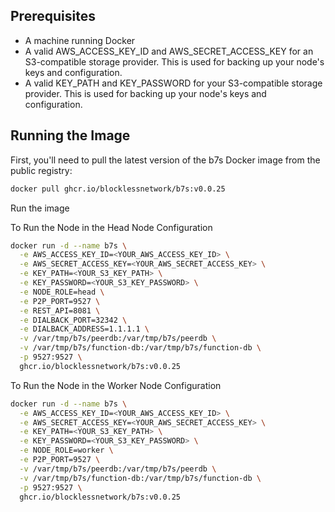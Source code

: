 ## Prerequisites

- A machine running Docker
- A valid AWS_ACCESS_KEY_ID and AWS_SECRET_ACCESS_KEY for an S3-compatible storage provider. This is used for backing up your node's keys and configuration.
- A valid KEY_PATH and KEY_PASSWORD for your S3-compatible storage provider. This is used for backing up your node's keys and configuration.

## Running the Image

First, you'll need to pull the latest version of the b7s Docker image from the public registry:

```bash
docker pull ghcr.io/blocklessnetwork/b7s:v0.0.25
```

Run the image

To Run the Node in the Head Node Configuration

```bash
docker run -d --name b7s \
  -e AWS_ACCESS_KEY_ID=<YOUR_AWS_ACCESS_KEY_ID> \
  -e AWS_SECRET_ACCESS_KEY=<YOUR_AWS_SECRET_ACCESS_KEY> \
  -e KEY_PATH=<YOUR_S3_KEY_PATH> \
  -e KEY_PASSWORD=<YOUR_S3_KEY_PASSWORD> \
  -e NODE_ROLE=head \
  -e P2P_PORT=9527 \
  -e REST_API=8081 \
  -e DIALBACK_PORT=32342 \
  -e DIALBACK_ADDRESS=1.1.1.1 \
  -v /var/tmp/b7s/peerdb:/var/tmp/b7s/peerdb \
  -v /var/tmp/b7s/function-db:/var/tmp/b7s/function-db \
  -p 9527:9527 \
  ghcr.io/blocklessnetwork/b7s:v0.0.25
```
To Run the Node in the Worker Node Configuration

```bash
docker run -d --name b7s \
  -e AWS_ACCESS_KEY_ID=<YOUR_AWS_ACCESS_KEY_ID> \
  -e AWS_SECRET_ACCESS_KEY=<YOUR_AWS_SECRET_ACCESS_KEY> \
  -e KEY_PATH=<YOUR_S3_KEY_PATH> \
  -e KEY_PASSWORD=<YOUR_S3_KEY_PASSWORD> \
  -e NODE_ROLE=worker \
  -e P2P_PORT=9527 \
  -v /var/tmp/b7s/peerdb:/var/tmp/b7s/peerdb \
  -v /var/tmp/b7s/function-db:/var/tmp/b7s/function-db \
  -p 9527:9527 \
  ghcr.io/blocklessnetwork/b7s:v0.0.25
```
